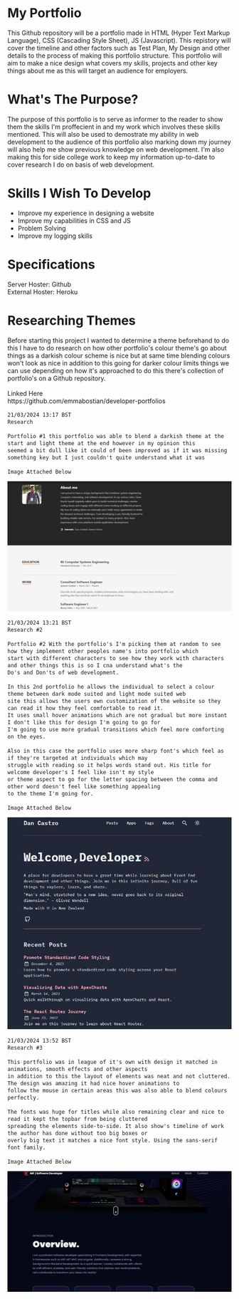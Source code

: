 <h1>My Portfolio</h1>
This Github repository will be a portfolio made in HTML (Hyper Text Markup Language), CSS (Cascading Style Sheet), JS (Javascript). This repistory will cover the timeline and other factors such as Test Plan, My Design and other details to the process of making this portfolio structure. This portfolio will aim to make a nice design what covers my skills, projects and other key things about me as this will target an audience for employers.

<h1>What's The Purpose?</h1>

The purpose of this portfolio is to serve as informer to the reader to show them the skills I'm proffecient in and my work which involves these skills mentioned. This will also be used to demostrate my ability in web development to the audience of this portfolio also marking down my journey will also help me show previous knowledge on web development. I'm also making this for side college work to keep my information up-to-date to cover research I do on basis of web development.

<h1>Skills I Wish To Develop</h1>

<ul>
  <li>Improve my experience in designing a website</li>
  <li>Improve my capabilities in CSS and JS</li>
  <li>Problem Solving</li>
  <li>Improve my logging skills</li>
</ul>

<h1>Specifications</h1>
Server Hoster: Github<br>
External Hoster: Heroku

<h1>Researching Themes</h1>
Before starting this project I wanted to determine a theme beforehand to do this I have to do research on how other portfolio's colour theme's go about things as a darkish colour scheme is nice but at same time blending colours won't look as nice in addition to this going for darker colour limits things we can use depending on how it's approached to do this there's collection of portfolio's on a Github repository.
<br>
<br>
Linked Here<br>
https://github.com/emmabostian/developer-portfolios

```
21/03/2024 13:17 BST
Research

Portfolio #1 this portfolio was able to blend a darkish theme at the start and light theme at the end however in my opinion this
seemed a bit dull like it could of been improved as if it was missing something key but I just couldn't quite understand what it was 

Image Attached Below
```
<img src="/Images/Portfolio1.png" alt="This is the first Portfolio's skills section what I felt was bit dull">

```
21/03/2024 13:21 BST
Research #2

Portfolio #2 With the portfolio's I'm picking them at random to see how they implement other peoples name's into portfolio which
start with different characters to see how they work with characters and other things this is so I cna understand what's the
Do's and Don'ts of web development.

In this 2nd portfolio he allows the individual to select a colour theme between dark mode suited and light mode suited web
site this allows the users own customization of the website so they can read it how they feel comfortable to read it.
It uses small hover animations which are not gradual but more instant I don't like this for design I'm going to go for
I'm going to use more gradual transitions which feel more comforting on the eyes.

Also in this case the portfolio uses more sharp font's which feel as if they're targeted at individuals which may
struggle with reading so it helps words stand out. His title for welcome developer's I feel like isn't my style
or theme aspect to go for the letter spacing between the comma and other word doesn't feel like something appealing
to the theme I'm going for.

Image Attached Below
```
<img src="/Images/Portfolio2.png" alt="This is the 2nd portfolio.">

```
21/03/2024 13:52 BST
Research #3

This portfolio was in league of it's own with design it matched in animations, smooth effects and other aspects
in addition to this the layout of elements was neat and not cluttered. The design was amazing it had nice hover animations to
follow the mouse in certain areas this was also able to blend colours perfectly.

The fonts was huge for titles while also remaining clear and nice to read it kept the topbar from being cluttered
spreading the elements side-to-side. It also show's timeline of work the author has done without too big boxes or
overly big text it matches a nice font style. Using the sans-serif font family.

Image Attached Below
```
<img src="/Images/Portfolio3.png" alt="This is the 3rd Portfolio">
